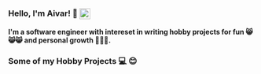 ### Hello, I'm Aivar! 👋 [<img align="center" alt="aivaraleksiev | LinkedIn" width="22px" src="https://cdn.jsdelivr.net/npm/simple-icons@v3/icons/linkedin.svg" />][linkedin]

**I'm a software engineer with intereset in writing hobby projects for fun :smile_cat::smile_cat::smile_cat: and personal growth 🚀🚀🚀.**


### Some of my Hobby Projects ‍:computer: :blush:





[linkedin]: https://bg.linkedin.com/in/aivar-aleksiev-088463214
